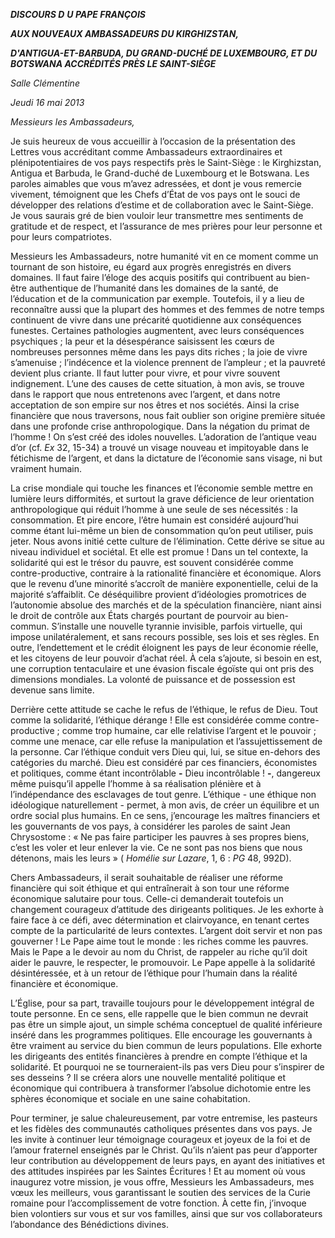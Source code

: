 ***DISCOURS D*** ***U PAPE FRANÇOIS***

***AUX NOUVEAUX AMBASSADEURS DU KIRGHIZSTAN,***

***D'ANTIGUA-ET-BARBUDA, DU GRAND-DUCHÉ DE LUXEMBOURG, ET DU BOTSWANA ACCRÉDITÉS PRÈS LE SAINT-SIÈGE***

*Salle Clémentine*

*Jeudi 16 mai 2013*

*Messieurs les Ambassadeurs,*

Je suis heureux de vous accueillir à l’occasion de la présentation des Lettres vous accréditant comme Ambassadeurs extraordinaires et plénipotentiaires de vos pays respectifs près le Saint-Siège : le Kirghizstan, Antigua et Barbuda, le Grand-duché de Luxembourg et le Botswana. Les paroles aimables que vous m’avez adressées, et dont je vous remercie vivement, témoignent que les Chefs d’État de vos pays ont le souci de développer des relations d’estime et de collaboration avec le Saint-Siège. Je vous saurais gré de bien vouloir leur transmettre mes sentiments de gratitude et de respect, et l’assurance de mes prières pour leur personne et pour leurs compatriotes.

Messieurs les Ambassadeurs, notre humanité vit en ce moment comme un tournant de son histoire, eu égard aux progrès enregistrés en divers domaines. Il faut faire l’éloge des acquis positifs qui contribuent au bien-être authentique de l’humanité dans les domaines de la santé, de l’éducation et de la communication par exemple. Toutefois, il y a lieu de reconnaître aussi que la plupart des hommes et des femmes de notre temps continuent de vivre dans une précarité quotidienne aux conséquences funestes. Certaines pathologies augmentent, avec leurs conséquences psychiques ; la peur et la désespérance saisissent les cœurs de nombreuses personnes même dans les pays dits riches ; la joie de vivre s’amenuise ; l’indécence et la violence prennent de l’ampleur ; et la pauvreté devient plus criante. Il faut lutter pour vivre, et pour vivre souvent indignement. L’une des causes de cette situation, à mon avis, se trouve dans le rapport que nous entretenons avec l’argent, et dans notre acceptation de son empire sur nos êtres et nos sociétés. Ainsi la crise financière que nous traversons, nous fait oublier son origine première située dans une profonde crise anthropologique. Dans la négation du primat de l’homme ! On s’est créé des idoles nouvelles. L’adoration de l’antique veau d’or (cf. *Ex* 32, 15-34) a trouvé un visage nouveau et impitoyable dans le fétichisme de l’argent, et dans la dictature de l’économie sans visage, ni but vraiment humain.

La crise mondiale qui touche les finances et l’économie semble mettre en lumière leurs difformités, et surtout la grave déficience de leur orientation anthropologique qui réduit l’homme à une seule de ses nécessités : la consommation. Et pire encore, l’être humain est considéré aujourd’hui comme étant lui-même un bien de consommation qu’on peut utiliser, puis jeter. Nous avons initié cette culture de l’élimination. Cette dérive se situe au niveau individuel et sociétal. Et elle est promue ! Dans un tel contexte, la solidarité qui est le trésor du pauvre, est souvent considérée comme contre-productive, contraire à la rationalité financière et économique. Alors que le revenu d’une minorité s’accroît de manière exponentielle, celui de la majorité s’affaiblit. Ce déséquilibre provient d’idéologies promotrices de l’autonomie absolue des marchés et de la spéculation financière, niant ainsi le droit de contrôle aux États chargés pourtant de pourvoir au bien-commun. S’installe une nouvelle tyrannie invisible, parfois virtuelle, qui impose unilatéralement, et sans recours possible, ses lois et ses règles. En outre, l’endettement et le crédit éloignent les pays de leur économie réelle, et les citoyens de leur pouvoir d’achat réel. À cela s’ajoute, si besoin en est, une corruption tentaculaire et une évasion fiscale égoïste qui ont pris des dimensions mondiales. La volonté de puissance et de possession est devenue sans limite.

Derrière cette attitude se cache le refus de l’éthique, le refus de Dieu. Tout comme la solidarité, l’éthique dérange ! Elle est considérée comme contre-productive ; comme trop humaine, car elle relativise l’argent et le pouvoir ; comme une menace, car elle refuse la manipulation et l’assujettissement de la personne. Car l’éthique conduit vers Dieu qui, lui, se situe en-dehors des catégories du marché. Dieu est considéré par ces financiers, économistes et politiques, comme étant incontrôlable **-** Dieu incontrôlable ! **-**, dangereux même puisqu’il appelle l’homme à sa réalisation plénière et à l’indépendance des esclavages de tout genre. L’éthique - une éthique non idéologique naturellement - permet, à mon avis, de créer un équilibre et un ordre social plus humains. En ce sens, j’encourage les maîtres financiers et les gouvernants de vos pays, à considérer les paroles de saint Jean Chrysostome : « Ne pas faire participer les pauvres à ses propres biens, c’est les voler et leur enlever la vie. Ce ne sont pas nos biens que nous détenons, mais les leurs » ( *Homélie sur Lazare*, 1, 6 : *PG* 48, 992D).

Chers Ambassadeurs, il serait souhaitable de réaliser une réforme financière qui soit éthique et qui entraînerait à son tour une réforme économique salutaire pour tous. Celle-ci demanderait toutefois un changement courageux d’attitude des dirigeants politiques. Je les exhorte à faire face à ce défi, avec détermination et clairvoyance, en tenant certes compte de la particularité de leurs contextes. L’argent doit servir et non pas gouverner ! Le Pape aime tout le monde : les riches comme les pauvres. Mais le Pape a le devoir au nom du Christ, de rappeler au riche qu’il doit aider le pauvre, le respecter, le promouvoir. Le Pape appelle à la solidarité désintéressée, et à un retour de l’éthique pour l’humain dans la réalité financière et économique.

L’Église, pour sa part, travaille toujours pour le développement intégral de toute personne. En ce sens, elle rappelle que le bien commun ne devrait pas être un simple ajout, un simple schéma conceptuel de qualité inférieure inséré dans les programmes politiques. Elle encourage les gouvernants à être vraiment au service du bien commun de leurs populations. Elle exhorte les dirigeants des entités financières à prendre en compte l’éthique et la solidarité. Et pourquoi ne se tourneraient-ils pas vers Dieu pour s’inspirer de ses desseins ? Il se créera alors une nouvelle mentalité politique et économique qui contribuera à transformer l’absolue dichotomie entre les sphères économique et sociale en une saine cohabitation.

Pour terminer, je salue chaleureusement, par votre entremise, les pasteurs et les fidèles des communautés catholiques présentes dans vos pays. Je les invite à continuer leur témoignage courageux et joyeux de la foi et de l’amour fraternel enseignés par le Christ. Qu’ils n’aient pas peur d’apporter leur contribution au développement de leurs pays, en ayant des initiatives et des attitudes inspirées par les Saintes Écritures ! Et au moment où vous inaugurez votre mission, je vous offre, Messieurs les Ambassadeurs, mes vœux les meilleurs, vous garantissant le soutien des services de  la Curie  romaine pour l’accomplissement de votre fonction. À cette fin, j’invoque bien volontiers sur vous et sur vos familles, ainsi que sur vos collaborateurs l’abondance des Bénédictions divines.